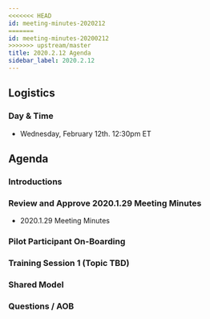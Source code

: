 ```yaml
---
<<<<<<< HEAD
id: meeting-minutes-2020212
=======
id: meeting-minutes-20200212
>>>>>>> upstream/master
title: 2020.2.12 Agenda
sidebar_label: 2020.2.12
---
```


## Logistics 
### Day & Time
* Wednesday, February 12th. 12:30pm ET

## Agenda
### Introductions

### Review and Approve 2020.1.29 Meeting Minutes
* 2020.1.29 Meeting Minutes

### Pilot Participant On-Boarding

### Training Session 1 (Topic TBD)

### Shared Model

### Questions / AOB